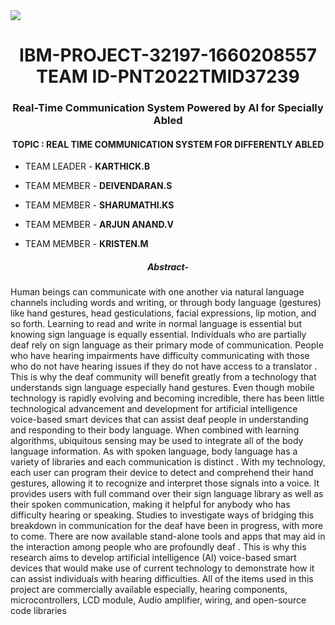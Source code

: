 <a>
 <img src="https://i.postimg.cc/26sSR81C/gallery2.png">
</a>

<h1 align="center">IBM-PROJECT-32197-1660208557 TEAM ID-PNT2022TMID37239</h1>
<h3 align="center">Real-Time Communication System Powered by AI for Specially Abled </h3>
<h4 align="center">TOPIC : REAL TIME COMMUNICATION SYSTEM FOR DIFFERENTLY ABLED</h4>


- TEAM LEADER - **KARTHICK.B**

- TEAM MEMBER - **DEIVENDARAN.S**

- TEAM MEMBER - **SHARUMATHI.KS**

- TEAM MEMBER - **ARJUN ANAND.V**

- TEAM MEMBER - **KRISTEN.M**






<h5 align="center"> Abstract-</h5>
Human beings can communicate with one another via natural language channels including words and writing, or through body language (gestures) like hand gestures, head gesticulations, facial expressions, lip motion, and so forth. Learning to read and write in normal language is essential but knowing sign language is equally essential. Individuals who are partially deaf rely on sign language as their primary mode of communication. People who have hearing impairments have difficulty communicating with those who do not have hearing issues if they do not have access to a translator . This is why the deaf community will benefit greatly from a technology that understands sign language especially hand gestures. Even though mobile technology is rapidly evolving and becoming incredible, there has been little technological advancement and development for artificial intelligence voice-based smart devices that can assist deaf people in understanding and responding to their body language. When combined with learning algorithms, ubiquitous sensing may be used to integrate all of the body language information. As with spoken language, body language has a variety of libraries and each communication is distinct . With my technology, each user can program their device to detect and comprehend their hand gestures, allowing it to recognize and interpret those signals into a voice. It provides users with full command over their sign language library as well as their spoken communication, making it helpful for anybody who has difficulty hearing or speaking. Studies to investigate ways of bridging this breakdown in communication for the deaf have been in progress, with more to come. There are now available stand-alone tools and apps that may aid in the interaction among people who are profoundly deaf . This is why this research aims to develop artificial intelligence (AI) voice-based smart devices that would make use of current technology to demonstrate how it can assist individuals with hearing difficulties. All of the items used in this project are commercially available especially, hearing components, microcontrollers, LCD module, Audio amplifier, wiring, and open-source code libraries

